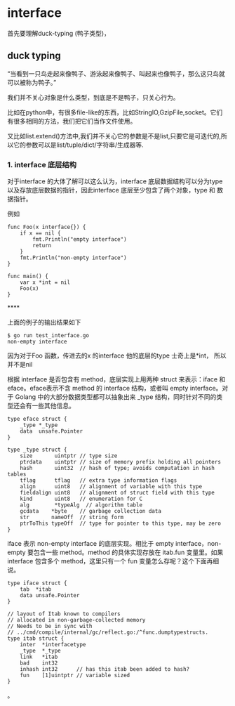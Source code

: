# interface

首先要理解duck-typing \(鸭子类型\)， 

## duck typing

“当看到一只鸟走起来像鸭子、游泳起来像鸭子、叫起来也像鸭子，那么这只鸟就可以被称为鸭子。”

我们并不关心对象是什么类型，到底是不是鸭子，只关心行为。

比如在python中，有很多file-like的东西，比如StringIO,GzipFile,socket。它们有很多相同的方法，我们把它们当作文件使用。

又比如list.extend\(\)方法中,我们并不关心它的参数是不是list,只要它是可迭代的,所以它的参数可以是list/tuple/dict/字符串/生成器等.  


### **1. interface 底层结构**

对于interface 的大体了解可以这么认为，interface 底层数据结构可以分为type 以及存放底层数据的指针，因此interface 底层至少包含了两个对象，type 和 数据指针。

例如



```text
func Foo(x interface{}) {
    if x == nil {
        fmt.Println("empty interface")
        return
    }
    fmt.Println("non-empty interface")
}

func main() {
    var x *int = nil
    Foo(x)
}
```

\*\*\*\*

上面的例子的输出结果如下

```text
$ go run test_interface.go
non-empty interface
```

因为对于Foo 函数，传进去的x 的interface 他的底层的type 士奇上是\*int， 所以并不是nil



根据 interface 是否包含有 method，底层实现上用两种 struct 来表示：iface 和 eface。eface表示不含 method 的 interface 结构，或者叫 empty interface。对于 Golang 中的大部分数据类型都可以抽象出来 \_type 结构，同时针对不同的类型还会有一些其他信息。

```text
type eface struct {
    _type *_type
    data  unsafe.Pointer
}

type _type struct {
    size       uintptr // type size
    ptrdata    uintptr // size of memory prefix holding all pointers
    hash       uint32  // hash of type; avoids computation in hash tables
    tflag      tflag   // extra type information flags
    align      uint8   // alignment of variable with this type
    fieldalign uint8   // alignment of struct field with this type
    kind       uint8   // enumeration for C
    alg        *typeAlg  // algorithm table
    gcdata    *byte    // garbage collection data
    str       nameOff  // string form
    ptrToThis typeOff  // type for pointer to this type, may be zero
}
```

iface 表示 non-empty interface 的底层实现。相比于 empty interface，non-empty 要包含一些 method。method 的具体实现存放在 itab.fun 变量里。如果 interface 包含多个 method，这里只有一个 fun 变量怎么存呢？这个下面再细说。

```text
type iface struct {
    tab  *itab
    data unsafe.Pointer
}

// layout of Itab known to compilers
// allocated in non-garbage-collected memory
// Needs to be in sync with
// ../cmd/compile/internal/gc/reflect.go:/^func.dumptypestructs.
type itab struct {
    inter  *interfacetype
    _type  *_type
    link   *itab
    bad    int32
    inhash int32      // has this itab been added to hash?
    fun    [1]uintptr // variable sized
}
```

。



